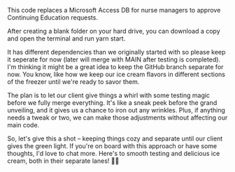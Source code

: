 This code replaces a Microsoft Access DB for nurse managers to approve Continuing Education requests. 

After creating a blank folder on your hard drive, you can download a copy and open the terminal and run yarn start. 

It has different dependencies than we originally started with so please keep it seperate for now (later will merge with MAIN after testing is completed). I'm thinking it might be a great idea to keep the GitHub branch separate for now. You know, like how we keep our ice cream flavors in different sections of the freezer until we're ready to savor them.

The plan is to let our client give things a whirl with some testing magic before we fully merge everything. It's like a sneak peek before the grand unveiling, and it gives us a chance to iron out any wrinkles. Plus, if anything needs a tweak or two, we can make those adjustments without affecting our main code.

So, let's give this a shot – keeping things cozy and separate until our client gives the green light. If you're on board with this approach or have some thoughts, I'd love to chat more. Here's to smooth testing and delicious ice cream, both in their separate lanes! 🍦🚀
